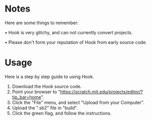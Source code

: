 # Notes
Here are some things to remember:

• Hook is very glitchy, and can not currently convert projects.

• Please don't form your reputation of Hook from early source code.

# Usage
Here is a step by step guide to using Hook.

1. Download the Hook source code.
2. Point your browser to "https://scratch.mit.edu/projects/editor/?tip_bar=home".
3. Click the "File" menu, and select "Upload from your Computer".
4. Upload the ".sb2" file in "build".
5. Click the green flag, and follow the instructions.
